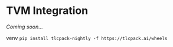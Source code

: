 # TVM Integration
*Coming soon...*

venv
`pip install tlcpack-nightly -f https://tlcpack.ai/wheels`
